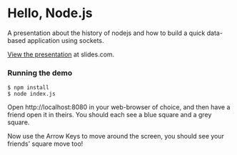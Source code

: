 # Hello, Node.js
A presentation about the history of nodejs and how to build a quick data-based application using sockets.

[View the presentation](http://slides.com/jaredbarboza/hello-node-js#/) at slides.com.

### Running the demo

    $ npm install
    $ node index.js

Open http://localhost:8080 in your web-browser of choice, and then have a friend open it in theirs. You should each see a blue square and a grey square.

Now use the Arrow Keys to move around the screen, you should see your friends' square move too!

